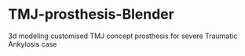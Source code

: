 # TMJ-prosthesis-Blender
3d modeling customised TMJ concept prosthesis for severe Traumatic Ankylosis case
